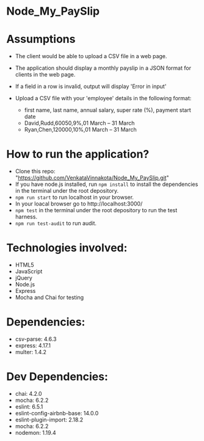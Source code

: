 # Node_My_PaySlip
# Assumptions
- The client would be able to upload a CSV file in a web page.
- The application should display a monthly payslip in a JSON format for clients in the web page.
- If a field in a row is invalid, output will display 'Error in input'
- Upload a CSV file with your 'employee' details in the following format:

  - first name, last name, annual salary, super rate (%), payment start date
  - David,Rudd,60050,9%,01 March – 31 March
  - Ryan,Chen,120000,10%,01 March – 31 March

# How to run the application?
- Clone this repo: "https://github.com/VenkataVinnakota/Node_My_PaySlip.git"
- If you have node.js installed, run `npm install` to install the dependencies in the terminal under the root depository.
- `npm run start` to run localhost in your browser.
- In your loacal browser go to http://localhost:3000/
- `npm test` in the terminal under the root depository to run the test harness.
- `npm run test-audit` to run audit.

# Technologies involved:
- HTML5
- JavaScript
- jQuery
- Node.js
- Express
- Mocha and Chai for testing

# Dependencies:
- csv-parse: 4.6.3
- express: 4.17.1
- multer: 1.4.2

# Dev Dependencies:
- chai: 4.2.0
- mocha: 6.2.2
- eslint: 6.5.1
- eslint-config-airbnb-base: 14.0.0
- eslint-plugin-import: 2.18.2
- mocha: 6.2.2
- nodemon: 1.19.4
